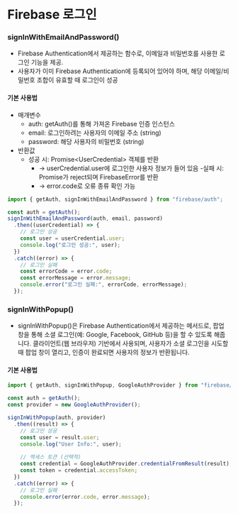 # Firebase 로그인

### signInWithEmailAndPassword()
- Firebase Authentication에서 제공하는 함수로, 이메일과 비밀번호를 사용한 로그인 기능을 제공.
- 사용자가 이미 Firebase Authentication에 등록되어 있어야 하며, 해당 이메일/비밀번호 조합이 유효할 때 로그인이 성공 

#### 기본 사용법
- 매개변수
  - auth: getAuth()를 통해 가져온 Firebase 인증 인스턴스
  - email: 로그인하려는 사용자의 이메일 주소 (string)
  - password: 해당 사용자의 비밀번호 (string)
- 반환값
  - 성공 시: Promise\<UserCredential> 객체를 반환
    - → userCredential.user에 로그인한 사용자 정보가 들어 있음
  -실패 시: Promise가 reject되며 FirebaseError를 반환
    - → error.code로 오류 종류 확인 가능
```js
import { getAuth, signInWithEmailAndPassword } from "firebase/auth";

const auth = getAuth();
signInWithEmailAndPassword(auth, email, password)
  .then((userCredential) => {
    // 로그인 성공
    const user = userCredential.user;
    console.log("로그인 성공:", user);
  })
  .catch((error) => {
    // 로그인 실패
    const errorCode = error.code;
    const errorMessage = error.message;
    console.error("로그인 실패:", errorCode, errorMessage);
  });
```


### signInWithPopup()
- signInWithPopup()은 Firebase Authentication에서 제공하는 메서드로, 팝업 창을 통해 소셜 로그인(예: Google, Facebook, GitHub 등)을 할 수 있도록 해줍니다. 클라이언트(웹 브라우저) 기반에서 사용되며, 사용자가 소셜 로그인을 시도할 때 팝업 창이 열리고, 인증이 완료되면 사용자의 정보가 반환됩니다.

#### 기본 사용법
```js
import { getAuth, signInWithPopup, GoogleAuthProvider } from "firebase/auth";

const auth = getAuth();
const provider = new GoogleAuthProvider();

signInWithPopup(auth, provider)
  .then((result) => {
    // 로그인 성공
    const user = result.user;
    console.log("User Info:", user);
    
    // 액세스 토큰 (선택적)
    const credential = GoogleAuthProvider.credentialFromResult(result);
    const token = credential.accessToken;
  })
  .catch((error) => {
    // 로그인 실패
    console.error(error.code, error.message);
  });
```
